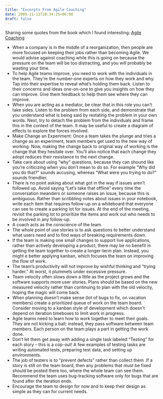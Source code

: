 ```yaml
---
title: "Excerpts From Agile Coaching"
date: 2009-11-11T20:34:25+06:00
draft: false
---
```


Sharing some quotes from the book which I found interesting: [Agile Coaching](http://www.pragprog.com/titles/sdcoach/agile-coaching "Agile Coaching")

- When a company is in the middle of a reorganization, then people are more focused on keeping their jobs rather than becoming Agile. We would advise against coaching while this is going on because the pressure on the team will be too distracting, and you will probably be wasting your time.
- To help Agile teams improve, you need to work with the individuals in the team. They’re the number-one experts on how they work and why. Tap into their expertise to reveal what’s holding them back. Listen to their concerns and ideas one-on-one to give you insights on how they can improve. Give them feedback to help them see where they can improve.
- When you are acting as a mediator, be clear that in this role you can’t take sides. Listen to the problem from each side, and demonstrate that you understand what is being said by restating the problem in your own words. Next, try to detach the problem from the individuals and frame this in the context of the team. It may be useful to create a diagram of effects to explore the forces involved.
- Make Change an Experiment: Once a team takes the plunge and tries a change as an experiment, team members get used to the new way of working. Now, making the change back to original way of working is the change that they hesitate over. You’ll also notice that each change they adopt reduces their resistance to the next change.
- Take care about using “why” questions, because they can shound like you’re criticizing when you don’t mean to do so. For example “Why did you do that?” sounds accusing, whereas “What were you trying to do?” sounds friendlier.
- There is no point asking about what got in the way if issues aren’t followed up. Avoid saying “Let’s take that offline” every time the conversation meanders or someone raises an issue, because this is ambiguous. Rather than scribbling notes about issues in your notebook, write each item that requires follow-up on a whiteboard that everyone can see to create a parking lot for issues. At the end of the meeting, revisit the parking lot to prioritize the items and work out who needs to be involved in any follow-up.
- A coach acts as the conscience of the team.
- The whole point of use stories is to ask questions to better understand what users need and to find ways of breaking requirements down.
- If the team is making one small changes to support live applications, rather than actively developing a product, there may be no benefit in getting the team together to create a longer-term plan. Instead, you might e better applying kanban, which focuses the team on improving the flow of work.
- The team’s productivity will not improve by wishful thinking and “trying harder.” At worst, it plummets under excessive pressure.
- Team velocity often slows down a little as the project grows and the software supports more user stories. Plans should be based on the new measured velocity rather than continuing to plan with the old velocity, hoping the magic will come back.
- When planning doesn’t make sense (lot of bugs to fix, on vacation members) create a prioritized queue of work on the team board. Consider moving to a kanban style of development which doesn’t depend on iteration timeboxes to limit work in progress.
- Agile teams need to learn how to work together to meet their goals. They are not kicking a ball; instead, they pass software between team members. Each person on the team plays a part in getting the work done.
- Don’t let them get away with adding a single task labeled “Testing” for each story – this is a cop-out! A few examples of testing tasks are writing automated tests, preparing test data, and setting up environments.
- The job of testers is to “prevent defects” rather than collect them .If a story is still on the team board, then any problems that must be fixed should be posted there too, where the whole team can see them. Recommend the team uses bug-tracking software only for bugs that are found after the iteration ends.
- Encourage the team to design for now and to keep their design as simple as they can for current needs.